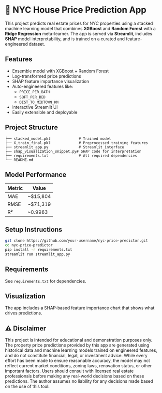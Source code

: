 # 🗽 NYC House Price Prediction App

This project predicts real estate prices for NYC properties using a stacked machine learning model that combines **XGBoost** and **Random Forest** with a **Ridge Regression** meta-learner. The app is served via **Streamlit**, includes **SHAP** model interpretability, and is trained on a curated and feature-engineered dataset.

## Features
- Ensemble model with XGBoost + Random Forest
- Log-transformed price predictions
- SHAP feature importance visualization
- Auto-engineered features like:
  - `PRICE_PER_BATH`
  - `SQFT_PER_BED`
  - `DIST_TO_MIDTOWN_KM`
- Interactive Streamlit UI
- Easily extensible and deployable

## Project Structure
```
├── stacked_model.pkl             # Trained model
├── X_train_final.pkl             # Preprocessed training features
├── streamlit_app.py              # Streamlit interface
├── shap_visualization_snippet.py# SHAP code for interpretation
├── requirements.txt              # All required dependencies
└── README.md
```

## Model Performance
| Metric | Value    |
|--------|----------|
| MAE    | ~$15,804 |
| RMSE   | ~$71,319 |
| R²     | ~0.9963  |

## Setup Instructions

```bash
git clone https://github.com/your-username/nyc-price-predictor.git
cd nyc-price-predictor
pip install -r requirements.txt
streamlit run streamlit_app.py
```

## Requirements
See `requirements.txt` for dependencies.

## Visualization

The app includes a SHAP-based feature importance chart that shows what drives predictions.

## ⚠️ Disclaimer

This project is intended for educational and demonstration purposes only. The property price predictions provided by this app are generated using historical data and machine learning models trained on engineered features, and do not constitute financial, legal, or investment advice.
While every effort has been made to ensure reasonable accuracy, the model may not reflect current market conditions, zoning laws, renovation status, or other important factors. Users should consult with licensed real estate professionals before making any real-world decisions based on these predictions.
The author assumes no liability for any decisions made based on the use of this tool.